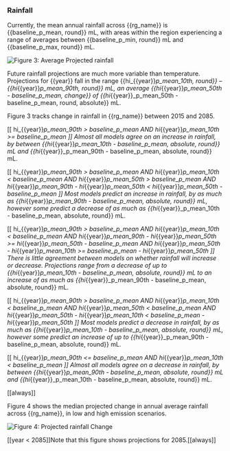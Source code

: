 
### Rainfall

Currently, the mean annual rainfall across {{rg_name}} is {{baseline_p_mean, round}} mL, with areas within the region experiencing a range of averages between {{baseline_p_min, round}} mL and {{baseline_p_max, round}} mL.

![Figure 3: Average Projected rainfall]({{region_data_path}}/absolute_climate_rainfall.png)

Future rainfall projections are much more variable than temperature.  Projections for {{year}} fall in the range {{hi_{{year}}_p_mean_10th, round}} &ndash; {{hi_{{year}}_p_mean_90th, round}} mL, an average {{hi_{{year}}_p_mean_50th - baseline_p_mean, change}} of {{hi_{{year}}_p_mean_50th - baseline_p_mean, round, absolute}} mL.

Figure 3 tracks change in rainfall in {{rg_name}} between 2015 and 2085.

[[  hi_{{year}}_p_mean_90th > baseline_p_mean
AND hi_{{year}}_p_mean_10th >= baseline_p_mean ]]
Almost all models agree on an increase in rainfall, by between {{hi_{{year}}_p_mean_10th - baseline_p_mean, absolute, round}} mL and {{hi_{{year}}_p_mean_90th - baseline_p_mean, absolute, round}} mL.

[[  hi_{{year}}_p_mean_90th > baseline_p_mean
AND hi_{{year}}_p_mean_10th < baseline_p_mean
AND hi_{{year}}_p_mean_50th > baseline_p_mean
AND hi_{{year}}_p_mean_90th - hi_{{year}}_p_mean_50th < hi_{{year}}_p_mean_50th - baseline_p_mean
]]
Most models predict an increase in rainfall, by as much as {{hi_{{year}}_p_mean_90th - baseline_p_mean, absolute, round}} mL, however some predict a decrease of as much as {{hi_{{year}}_p_mean_10th - baseline_p_mean, absolute, round}} mL.

[[  hi_{{year}}_p_mean_90th > baseline_p_mean
AND hi_{{year}}_p_mean_10th < baseline_p_mean
AND hi_{{year}}_p_mean_90th - hi_{{year}}_p_mean_50th >= hi_{{year}}_p_mean_50th - baseline_p_mean
AND hi_{{year}}_p_mean_50th - hi_{{year}}_p_mean_10th >= baseline_p_mean - hi_{{year}}_p_mean_50th
]]
There is little agreement between models on whether rainfall will increase or decrease. Projections range from a decrease of up to {{hi_{{year}}_p_mean_10th - baseline_p_mean, absolute, round}} mL to an increase of as much as {{hi_{{year}}_p_mean_90th - baseline_p_mean, absolute, round}} mL.

[[  hi_{{year}}_p_mean_90th > baseline_p_mean
AND hi_{{year}}_p_mean_10th < baseline_p_mean
AND hi_{{year}}_p_mean_50th < baseline_p_mean
AND hi_{{year}}_p_mean_50th - hi_{{year}}_p_mean_10th < baseline_p_mean - hi_{{year}}_p_mean_50th
]]
Most models predict a decrease in rainfall, by as much as {{hi_{{year}}_p_mean_10th - baseline_p_mean, absolute, round}} mL, however some predict an increase of up to {{hi_{{year}}_p_mean_90th - baseline_p_mean, absolute, round}} mL.

[[  hi_{{year}}_p_mean_90th <= baseline_p_mean
AND hi_{{year}}_p_mean_10th < baseline_p_mean ]]
Almost all models agree on a decrease in rainfall, by between {{hi_{{year}}_p_mean_90th - baseline_p_mean, absolute, round}} mL and {{hi_{{year}}_p_mean_10th - baseline_p_mean, absolute, round}} mL.

[[always]]

Figure 4 shows the median projected change in annual average rainfall across {{rg_name}}, in low and high emission scenarios.

![Figure 4: Projected rainfall Change]({{region_data_path}}/delta_rainfall.png)

[[year < 2085]]Note that this figure shows projections for 2085.[[always]]


